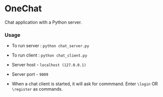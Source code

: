 # OneChat
Chat application with a Python server.

### Usage
- To run server :
    `python chat_server.py`
- To run client : 
    `python chat_client.py`
    
- Server host - `localhost (127.0.0.1)`
- Server port - `9009`
- When a chat client is started, it will ask for commmand. Enter `\login` OR `\register` as commands. 
